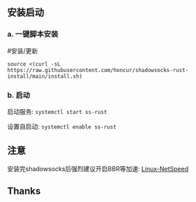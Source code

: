 

## 安装启动
###  a. 一键脚本安装
#安装/更新
```
source <(curl -sL https://raw.githubusercontent.com/honcur/shadowsocks-rust-install/main/install.sh)

```
###  b. 启动

启动服务: `systemctl start ss-rust`   

设置自启动: `systemctl enable ss-rust`

## 注意
安装完shadowsocks后强烈建议开启BBR等加速: [Linux-NetSpeed](https://github.com/chiakge/Linux-NetSpeed)  

## Thanks
